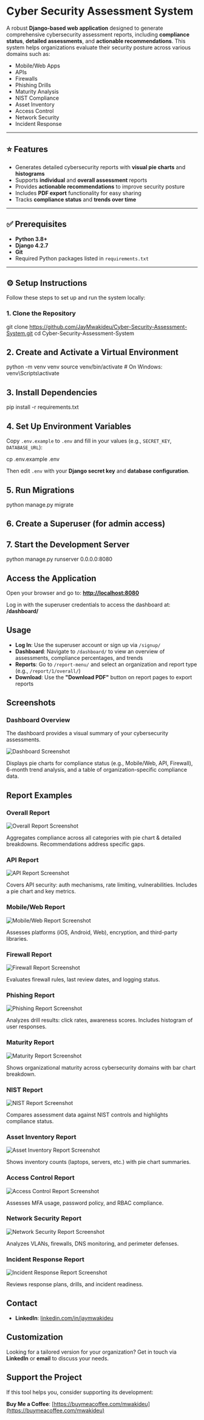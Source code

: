 # Cyber Security Assessment System

A robust **Django-based web application** designed to generate comprehensive cybersecurity assessment reports, including **compliance status**, **detailed assessments**, and **actionable recommendations**. This system helps organizations evaluate their security posture across various domains such as:

- Mobile/Web Apps
- APIs
- Firewalls
- Phishing Drills
- Maturity Analysis
- NIST Compliance
- Asset Inventory
- Access Control
- Network Security
- Incident Response

---

## ⭐ Features

- Generates detailed cybersecurity reports with **visual pie charts** and **histograms**
- Supports **individual** and **overall assessment** reports
- Provides **actionable recommendations** to improve security posture
- Includes **PDF export** functionality for easy sharing
- Tracks **compliance status** and **trends over time**

---

## ✅ Prerequisites

- **Python 3.8+**
- **Django 4.2.7**
- **Git**
- Required Python packages listed in `requirements.txt`

---

## ⚙️ Setup Instructions

Follow these steps to set up and run the system locally:

### 1. Clone the Repository


git clone https://github.com/JayMwakideu/Cyber-Security-Assessment-System.git
cd Cyber-Security-Assessment-System

## **2. Create and Activate a Virtual Environment**


python -m venv venv
source venv/bin/activate  # On Windows: venv\Scripts\activate


## **3. Install Dependencies**


pip install -r requirements.txt


## **4. Set Up Environment Variables**

Copy `.env.example` to `.env` and fill in your values (e.g., `SECRET_KEY`, `DATABASE_URL`):


cp .env.example .env


Then edit `.env` with your **Django secret key** and **database configuration**.

## **5. Run Migrations**


python manage.py migrate


## **6. Create a Superuser (for admin access)**




## **7. Start the Development Server**


python manage.py runserver 0.0.0.0:8080


## **Access the Application**

Open your browser and go to:
**[http://localhost:8080](http://localhost:8080)**

Log in with the superuser credentials to access the dashboard at:
**/dashboard/**

## **Usage**

* **Log In**: Use the superuser account or sign up via `/signup/`
* **Dashboard**: Navigate to `/dashboard/` to view an overview of assessments, compliance percentages, and trends
* **Reports**: Go to `/report-menu/` and select an organization and report type (e.g., `/report/1/overall/`)
* **Download**: Use the **"Download PDF"** button on report pages to export reports

## **Screenshots**

### **Dashboard Overview**

The dashboard provides a visual summary of your cybersecurity assessments.


![Dashboard Screenshot](images/dashboard.png)


Displays pie charts for compliance status (e.g., Mobile/Web, API, Firewall), 6-month trend analysis, and a table of organization-specific compliance data.

## **Report Examples**

### **Overall Report**


![Overall Report Screenshot](images/overall_report.png)


Aggregates compliance across all categories with pie chart & detailed breakdowns. Recommendations address specific gaps.

### **API Report**

![API Report Screenshot](images/api_report.png)


Covers API security: auth mechanisms, rate limiting, vulnerabilities. Includes a pie chart and key metrics.

### **Mobile/Web Report**


![Mobile/Web Report Screenshot](images/mobile_web_report.png)

Assesses platforms (iOS, Android, Web), encryption, and third-party libraries.

### **Firewall Report**


![Firewall Report Screenshot](images/firewall_report.png)


Evaluates firewall rules, last review dates, and logging status.

### **Phishing Report**


![Phishing Report Screenshot](images/phishing_report.png)


Analyzes drill results: click rates, awareness scores. Includes histogram of user responses.

### **Maturity Report**


![Maturity Report Screenshot](images/maturity_report.png)


Shows organizational maturity across cybersecurity domains with bar chart breakdown.

### **NIST Report**


![NIST Report Screenshot](images/nist_report.png)


Compares assessment data against NIST controls and highlights compliance status.

### **Asset Inventory Report**


![Asset Inventory Report Screenshot](images/asset_inventory_report.png)


Shows inventory counts (laptops, servers, etc.) with pie chart summaries.

### **Access Control Report**


![Access Control Report Screenshot](images/access_control_report.png)


Assesses MFA usage, password policy, and RBAC compliance.

### **Network Security Report**


![Network Security Report Screenshot](images/network_security_report.png)


Analyzes VLANs, firewalls, DNS monitoring, and perimeter defenses.

### **Incident Response Report**


![Incident Response Report Screenshot](images/incident_response_report.png)


Reviews response plans, drills, and incident readiness.

## **Contact**

* **LinkedIn**: [linkedin.com/in/jaymwakideu](https://linkedin.com/in/jaymwakideu)


## **Customization**

Looking for a tailored version for your organization? Get in touch via **LinkedIn** or **email** to discuss your needs.

## **Support the Project**

If this tool helps you, consider supporting its development:

**Buy Me a Coffee**: [https://buymeacoffee.com/mwakideu](https://buymeacoffee.com/mwakideu)
